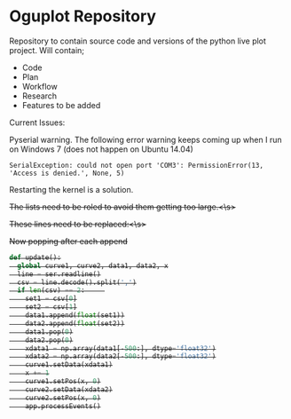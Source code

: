 __Oguplot Repository__
=====================================

Repository to contain source code and versions of the python
live plot project. Will contain;

* Code
* Plan
* Workflow
* Research
* Features to be added

Current Issues:

Pyserial warning. The following error warning keeps coming up when I run on Windows 7 (does not happen on Ubuntu 14.04)
```
SerialException: could not open port 'COM3': PermissionError(13, 'Access is denied.', None, 5)
```
Restarting the kernel is a solution.


<s>The lists need to be roled to avoid them getting too large.<\s>

<s>These lines need to be replaced:<\s>

Now popping after each append

```python
def update():
  global curve1, curve2, data1, data2, x
  line = ser.readline()
  csv = line.decode().split(',')
  if len(csv) == 2:	    
    set1 = csv[0]
    set2 = csv[1]
    data1.append(float(set1))
    data2.append(float(set2))
    data1.pop(0)
    data2.pop(0)
    xdata1 = np.array(data1[-500:], dtype='float32')
    xdata2 = np.array(data2[-500:], dtype='float32')
    curve1.setData(xdata1)
    x += 1
    curve1.setPos(x, 0)
    curve2.setData(xdata2)
    curve2.setPos(x, 0)
    app.processEvents()
```



